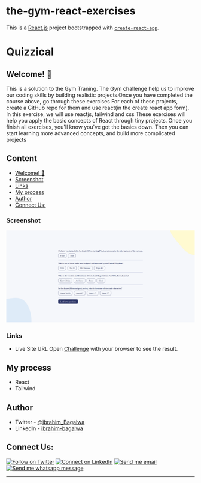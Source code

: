 # the-gym-react-exercises

This is a [React.js](https://reactjs.org/) project bootstrapped with [`create-react-app`]().

# Quizzical

## Welcome! 👋

This is a solution to the Gym Traning. The Gym challenge help us to improve our coding skills by building realistic projects.Once you have completed the course above, go through these exercises
For each of these projects, create a GitHub repo for them and use react(in the create react app form).
In this exercise, we will use reactjs, tailwind and css
These exercises will help you apply the basic concepts of React through tiny projects. Once you finish all exercises, you'll know you've got the basics down. Then you can start learning more advanced concepts, and build more complicated projects

## Content

- [Welcome! 👋](#welcome)
- [Screenshot](#screenshot)
- [Links](#links)
- [My process](#my-process)
- [Author](#author)
- [Connect Us:](#connect-us)

### Screenshot

![the-gym-quizzical - desktop-page](./public/quiz.PNG)

### Links

- Live Site URL Open [Challenge](https://jazzy-brioche-c63240.netlify.app/) with your browser to see the result.

## My process

- React
- Tailwind

## Author

- Twitter - [@ibrahim_Bagalwa](https://twitter.com/ibrahim_Bagalwa)
- LinkedIn - [ibrahim-bagalwa](https://www.linkedin.com/in/IbrahimBagalwa)

## Connect Us:

<p align="left">

[![Follow on Twitter](https://img.shields.io/badge/--twitter?label=Twitter&logo=Twitter&style=social)](https://twitter.com/ibrahim_Bagalwa) [![Connect on LinkedIn](https://img.shields.io/badge/--linkedin?label=LinkedIn&logo=LinkedIn&style=social)](https://www.linkedin.com/in/IbrahimBagalwa) [![Send me email](https://img.shields.io/badge/--gmail?label=Gmail&logo=Gmail&style=social)](mailto:bagmurhulaibrahim@gmail.com) [![Send me whatsapp message ](https://img.shields.io/badge/--whatsapp?label=Whatsapp&logo=Whatsapp&style=social)](+243971004914)

---

</p>
